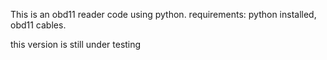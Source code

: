 This is an obd11 reader code using python.
requirements:
python installed, obd11 cables.


this version is still under testing
